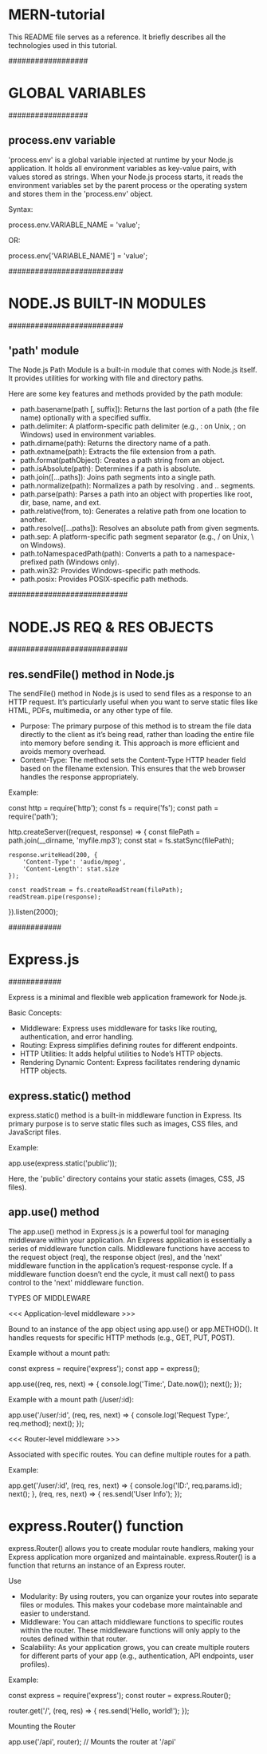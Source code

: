 # MERN-tutorial

This README file serves as a reference. It briefly describes all the technologies used in this tutorial.

##################
# GLOBAL VARIABLES
##################

## process.env variable

'process.env' is a global variable injected at runtime by your Node.js application. It holds all environment variables as key-value pairs, with values stored as strings. When your Node.js process starts, it reads the environment variables set by the parent process or the operating system and stores them in the 'process.env' object.

Syntax:

process.env.VARIABLE_NAME = 'value';

OR:

process.env['VARIABLE_NAME'] = 'value';

##########################
# NODE.JS BUILT-IN MODULES
##########################

## 'path' module

The Node.js Path Module is a built-in module that comes with Node.js itself. It provides utilities for working with file and directory paths.

Here are some key features and methods provided by the path module:

- path.basename(path [, suffix]): Returns the last portion of a path (the file name) optionally with a specified suffix.
- path.delimiter: A platform-specific path delimiter (e.g., : on Unix, ; on Windows) used in environment variables.
- path.dirname(path): Returns the directory name of a path.
- path.extname(path): Extracts the file extension from a path.
- path.format(pathObject): Creates a path string from an object.
- path.isAbsolute(path): Determines if a path is absolute.
- path.join([...paths]): Joins path segments into a single path.
- path.normalize(path): Normalizes a path by resolving . and .. segments.
- path.parse(path): Parses a path into an object with properties like root, dir, base, name, and ext.
- path.relative(from, to): Generates a relative path from one location to another.
- path.resolve([...paths]): Resolves an absolute path from given segments.
- path.sep: A platform-specific path segment separator (e.g., / on Unix, \ on Windows).
- path.toNamespacedPath(path): Converts a path to a namespace-prefixed path (Windows only).
- path.win32: Provides Windows-specific path methods.
- path.posix: Provides POSIX-specific path methods.

###########################
# NODE.JS REQ & RES OBJECTS
###########################

## res.sendFile() method in Node.js

The sendFile() method in Node.js is used to send files as a response to an HTTP request. It’s particularly useful when you want to serve static files like HTML, PDFs, multimedia, or any other type of file.

- Purpose: The primary purpose of this method is to stream the file data directly to the client as it’s being read, rather than loading the entire file into memory before sending it. This approach is more efficient and avoids memory overhead.
- Content-Type: The method sets the Content-Type HTTP header field based on the filename extension. This ensures that the web browser handles the response appropriately.

Example:

const http = require('http');
const fs = require('fs');
const path = require('path');

http.createServer((request, response) => {
    const filePath = path.join(__dirname, 'myfile.mp3');
    const stat = fs.statSync(filePath);

    response.writeHead(200, {
        'Content-Type': 'audio/mpeg',
        'Content-Length': stat.size
    });

    const readStream = fs.createReadStream(filePath);
    readStream.pipe(response);
}).listen(2000);

############
# Express.js 
############

Express is a minimal and flexible web application framework for Node.js.

Basic Concepts:
- Middleware: Express uses middleware for tasks like routing, authentication, and error handling.
- Routing: Express simplifies defining routes for different endpoints.
- HTTP Utilities: It adds helpful utilities to Node’s HTTP objects.
- Rendering Dynamic Content: Express facilitates rendering dynamic HTTP objects.

## express.static() method

express.static() method is a built-in middleware function in Express. Its primary purpose is to serve static files such as images, CSS files, and JavaScript files.

Example:

app.use(express.static('public'));

Here, the 'public' directory contains your static assets (images, CSS, JS files).

## app.use() method

The app.use() method in Express.js is a powerful tool for managing middleware within your application. An Express application is essentially a series of middleware function calls. Middleware functions have access to the request object (req), the response object (res), and the 'next' middleware function in the application’s request-response cycle. If a middleware function doesn’t end the cycle, it must call next() to pass control to the 'next' middleware function.

TYPES OF MIDDLEWARE

<<< Application-level middleware >>>

Bound to an instance of the app object using app.use() or app.METHOD(). It handles requests for specific HTTP methods (e.g., GET, PUT, POST).

Example without a mount path:

const express = require('express');
const app = express();

app.use((req, res, next) => {
  console.log('Time:', Date.now());
  next();
});

Example with a mount path (/user/:id):

app.use('/user/:id', (req, res, next) => {
  console.log('Request Type:', req.method);
  next();
});

<<< Router-level middleware >>>

Associated with specific routes. You can define multiple routes for a path.

Example:

app.get('/user/:id', (req, res, next) => {
  console.log('ID:', req.params.id);
  next();
}, (req, res, next) => {
  res.send('User Info');
});

# express.Router() function

express.Router() allows you to create modular route handlers, making your Express application more organized and maintainable. express.Router() is a function that returns an instance of an Express router. 

Use

- Modularity: By using routers, you can organize your routes into separate files or modules. This makes your codebase more maintainable and easier to understand.
- Middleware: You can attach middleware functions to specific routes within the router. These middleware functions will only apply to the routes defined within that router.
- Scalability: As your application grows, you can create multiple routers for different parts of your app (e.g., authentication, API endpoints, user profiles).

Example:

const express = require('express');
const router = express.Router();

router.get('/', (req, res) => {
  res.send('Hello, world!');
});

Mounting the Router

app.use('/api', router); // Mounts the router at '/api'





